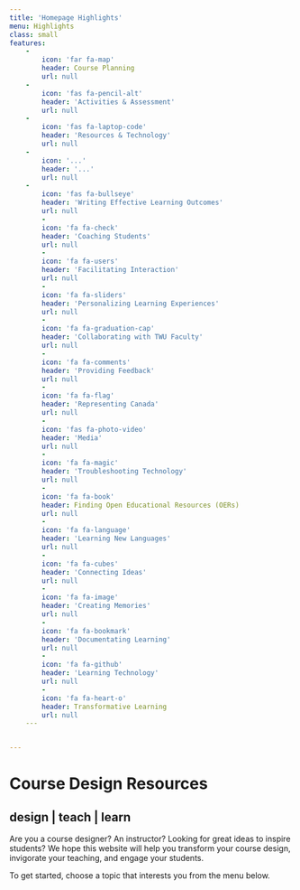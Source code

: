```yaml
---
title: 'Homepage Highlights'
menu: Highlights
class: small
features:
    -
        icon: 'far fa-map'
        header: Course Planning
        url: null
    -
        icon: 'fas fa-pencil-alt'
        header: 'Activities & Assessment'
        url: null
    -
        icon: 'fas fa-laptop-code'
        header: 'Resources & Technology'
        url: null
    -
        icon: '...'
        header: '...'
        url: null
    -
        icon: 'fas fa-bullseye'
        header: 'Writing Effective Learning Outcomes'
        url: null
        -
        icon: 'fa fa-check'
        header: 'Coaching Students'
        url: null
        -
        icon: 'fa fa-users'
        header: 'Facilitating Interaction'
        url: null
        -
        icon: 'fa fa-sliders'
        header: 'Personalizing Learning Experiences'
        url: null
        -
        icon: 'fa fa-graduation-cap'
        header: 'Collaborating with TWU Faculty'
        url: null
        -
        icon: 'fa fa-comments'
        header: 'Providing Feedback'
        url: null
        -
        icon: 'fa fa-flag'
        header: 'Representing Canada'
        url: null
        -
        icon: 'fas fa-photo-video'
        header: 'Media'
        url: null
        -
        icon: 'fa fa-magic'
        header: 'Troubleshooting Technology'
        url: null
        -
        icon: 'fa fa-book'
        header: Finding Open Educational Resources (OERs)
        url: null
        -
        icon: 'fa fa-language'
        header: 'Learning New Languages'
        url: null
        -
        icon: 'fa fa-cubes'
        header: 'Connecting Ideas'
        url: null
        -
        icon: 'fa fa-image'
        header: 'Creating Memories'
        url: null
        -
        icon: 'fa fa-bookmark'
        header: 'Documentating Learning'
        url: null
        -
        icon: 'fa fa-github'
        header: 'Learning Technology'
        url: null
        -
        icon: 'fa fa-heart-o'
        header: Transformative Learning
        url: null
    ---


---
```


# Course Design Resources
## **design | teach | learn**

Are you a course designer?  An instructor?  Looking for great ideas to inspire students? We hope this website will help you transform your course design, invigorate your teaching, and engage your students.

To get started, choose a topic that interests you from the menu below.
